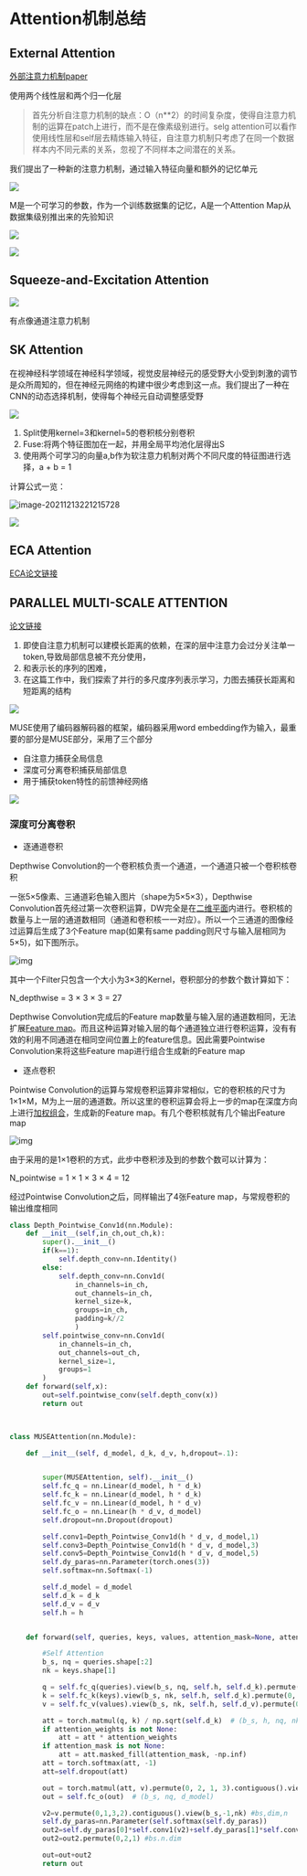 # Attention机制总结

## External Attention

[外部注意力机制paper](https://arxiv.org/abs/2105.02358)

使用两个线性层和两个归一化层

> 首先分析自注意力机制的缺点：O（n**2）的时间复杂度，使得自注意力机制的运算在patch上进行，而不是在像素级别进行。selg attention可以看作使用线性层和self层去精炼输入特征，自注意力机制只考虑了在同一个数据样本内不同元素的关系，忽视了不同样本之间潜在的关系。

我们提出了一种新的注意力机制，通过输入特征向量和额外的记忆单元

![](D:\document\postgraduate\note\pic\attention1.png)

M是一个可学习的参数，作为一个训练数据集的记忆，A是一个Attention Map从数据集级别推出来的先验知识

![](D:\document\postgraduate\note\pic\attention2.png)

![](D:\document\postgraduate\note\pic\attention3.png)



## Squeeze-and-Excitation Attention 

![](https://raw.githubusercontent.com/xmu-xiaoma666/External-Attention-pytorch/master/model/img/SE.png)

有点像通道注意力机制



## SK Attention

在视神经科学领域在神经科学领域，视觉皮层神经元的感受野大小受到刺激的调节是众所周知的，但在神经元网络的构建中很少考虑到这一点。我们提出了一种在CNN的动态选择机制，使得每个神经元自动调整感受野



![](D:\document\postgraduate\note\pic\attention5.png)

1. Split使用kernel=3和kernel=5的卷积核分别卷积
2. Fuse:将两个特征图加在一起，并用全局平均池化层得出S
3. 使用两个可学习的向量a,b作为软注意力机制对两个不同尺度的特征图进行选择，a + b = 1

计算公式一览：

![image-20211213221215728](C:\Users\26583\AppData\Roaming\Typora\typora-user-images\image-20211213221215728.png)

![](D:\document\postgraduate\note\pic\attention6.png)



## ECA Attention

[ECA论文链接](https://arxiv.org/pdf/1910.03151.pdf)

##  PARALLEL MULTI-SCALE ATTENTION

[论文链接](https://arxiv.org/pdf/1911.09483.pdf)

1. 即使自注意力机制可以建模长距离的依赖，在深的层中注意力会过分关注单一token,导致局部信息被不充分使用，
2. 和表示长的序列的困难，
3. 在这篇工作中，我们探索了并行的多尺度序列表示学习，力图去捕获长距离和短距离的结构

![](D:\document\postgraduate\note\pic\attention7.png)

MUSE使用了编码器解码器的框架，编码器采用word embedding作为输入，最重要的部分是MUSE部分，采用了三个部分

* 自注意力捕获全局信息
* 深度可分离卷积捕获局部信息
* 用于捕获token特性的前馈神经网络

![](D:\document\postgraduate\note\pic\attention8.png)

### 深度可分离卷积

- 逐通道卷积

Depthwise Convolution的一个卷积核负责一个通道，一个通道只被一个卷积核卷积

一张5×5像素、三通道彩色输入图片（shape为5×5×3），Depthwise Convolution首先经过第一次卷积运算，DW完全是在[二维平面](https://www.zhihu.com/search?q=二维平面&search_source=Entity&hybrid_search_source=Entity&hybrid_search_extra={"sourceType"%3A"article"%2C"sourceId"%3A92134485})内进行。卷积核的数量与上一层的通道数相同（通道和卷积核一一对应）。所以一个三通道的图像经过运算后生成了3个Feature map(如果有same padding则尺寸与输入层相同为5×5)，如下图所示。

![img](https://pic4.zhimg.com/80/v2-a20824492e3e8778a959ca3731dfeea3_1440w.jpg)

其中一个Filter只包含一个大小为3×3的Kernel，卷积部分的参数个数计算如下：

N_depthwise = 3 × 3 × 3 = 27

Depthwise Convolution完成后的Feature map数量与输入层的通道数相同，无法扩展[Feature map](https://www.zhihu.com/search?q=Feature+map&search_source=Entity&hybrid_search_source=Entity&hybrid_search_extra={"sourceType"%3A"article"%2C"sourceId"%3A92134485})。而且这种运算对输入层的每个通道独立进行卷积运算，没有有效的利用不同通道在相同空间位置上的feature信息。因此需要Pointwise Convolution来将这些Feature map进行组合生成新的Feature map

- 逐点卷积

Pointwise Convolution的运算与常规卷积运算非常相似，它的卷积核的尺寸为 1×1×M，M为上一层的通道数。所以这里的卷积运算会将上一步的map在深度方向上进行[加权组合](https://www.zhihu.com/search?q=加权组合&search_source=Entity&hybrid_search_source=Entity&hybrid_search_extra={"sourceType"%3A"article"%2C"sourceId"%3A92134485})，生成新的Feature map。有几个卷积核就有几个输出Feature map

![img](https://pic4.zhimg.com/80/v2-2cdae9b3ad2f1d07e2c738331dac6d8b_1440w.jpg)

由于采用的是1×1卷积的方式，此步中卷积涉及到的参数个数可以计算为：

N_pointwise = 1 × 1 × 3 × 4 = 12

经过Pointwise Convolution之后，同样输出了4张Feature map，与常规卷积的输出维度相同

```python
class Depth_Pointwise_Conv1d(nn.Module):
    def __init__(self,in_ch,out_ch,k):
        super().__init__()
        if(k==1):
            self.depth_conv=nn.Identity()
        else:
            self.depth_conv=nn.Conv1d(
                in_channels=in_ch,
                out_channels=in_ch,
                kernel_size=k,
                groups=in_ch,
                padding=k//2
                )
        self.pointwise_conv=nn.Conv1d(
            in_channels=in_ch,
            out_channels=out_ch,
            kernel_size=1,
            groups=1
        )
    def forward(self,x):
        out=self.pointwise_conv(self.depth_conv(x))
        return out
    


class MUSEAttention(nn.Module):

    def __init__(self, d_model, d_k, d_v, h,dropout=.1):


        super(MUSEAttention, self).__init__()
        self.fc_q = nn.Linear(d_model, h * d_k)
        self.fc_k = nn.Linear(d_model, h * d_k)
        self.fc_v = nn.Linear(d_model, h * d_v)
        self.fc_o = nn.Linear(h * d_v, d_model)
        self.dropout=nn.Dropout(dropout)

        self.conv1=Depth_Pointwise_Conv1d(h * d_v, d_model,1)
        self.conv3=Depth_Pointwise_Conv1d(h * d_v, d_model,3)
        self.conv5=Depth_Pointwise_Conv1d(h * d_v, d_model,5)
        self.dy_paras=nn.Parameter(torch.ones(3))
        self.softmax=nn.Softmax(-1)

        self.d_model = d_model
        self.d_k = d_k
        self.d_v = d_v
        self.h = h


    def forward(self, queries, keys, values, attention_mask=None, attention_weights=None):

        #Self Attention
        b_s, nq = queries.shape[:2]
        nk = keys.shape[1]

        q = self.fc_q(queries).view(b_s, nq, self.h, self.d_k).permute(0, 2, 1, 3)  # (b_s, h, nq, d_k)
        k = self.fc_k(keys).view(b_s, nk, self.h, self.d_k).permute(0, 2, 3, 1)  # (b_s, h, d_k, nk)
        v = self.fc_v(values).view(b_s, nk, self.h, self.d_v).permute(0, 2, 1, 3)  # (b_s, h, nk, d_v)

        att = torch.matmul(q, k) / np.sqrt(self.d_k)  # (b_s, h, nq, nk)
        if attention_weights is not None:
            att = att * attention_weights
        if attention_mask is not None:
            att = att.masked_fill(attention_mask, -np.inf)
        att = torch.softmax(att, -1)
        att=self.dropout(att)

        out = torch.matmul(att, v).permute(0, 2, 1, 3).contiguous().view(b_s, nq, self.h * self.d_v)  # (b_s, nq, h*d_v)
        out = self.fc_o(out)  # (b_s, nq, d_model)

        v2=v.permute(0,1,3,2).contiguous().view(b_s,-1,nk) #bs,dim,n
        self.dy_paras=nn.Parameter(self.softmax(self.dy_paras))
        out2=self.dy_paras[0]*self.conv1(v2)+self.dy_paras[1]*self.conv3(v2)+self.dy_paras[2]*self.conv5(v2)
        out2=out2.permute(0,2,1) #bs.n.dim

        out=out+out2
        return out

```

